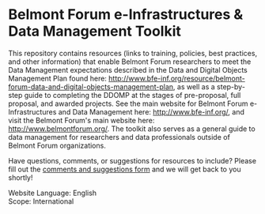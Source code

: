 # Belmont Forum e-Infrastructures & Data Management Toolkit  

This repository contains resources (links to training, policies, best practices, and other information) that enable Belmont Forum researchers to meet the Data Management expectations described in the Data and Digital Objects Management Plan found here: http://www.bfe-inf.org/resource/belmont-forum-data-and-digital-objects-management-plan, as well as a step-by-step guide to completing the DDOMP at the stages of pre-proposal, full proposal, and awarded projects. See the main website for Belmont Forum e-Infrastructures and Data Management here: http://www.bfe-inf.org/, and visit the Belmont Forum's main website here: http://www.belmontforum.org/. The toolkit also serves as a general guide to data management for researchers and data professionals outside of Belmont Forum organizations.

Have questions, comments, or suggestions for resources to include? Please fill out the <a href="https://docs.google.com/forms/d/e/1FAIpQLSf5AnpvrwlnEog7w0bbIIMbjYrz-XNPZKJDoAZM2_0I-5XEvQ/viewform?usp=sf_link">comments and suggestions form</a> and we will get back to you shortly!

Website Language: English   
Scope: International
